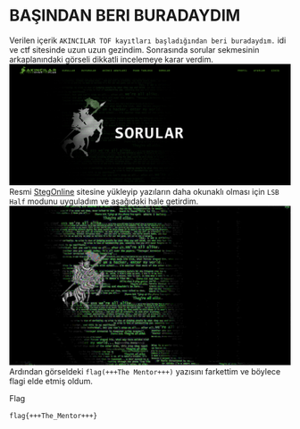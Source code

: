 # BAŞINDAN BERI BURADAYDIM
Verilen içerik `AKINCILAR TOF kayıtları başladığından beri buradaydım.` idi ve ctf sitesinde uzun uzun gezindim. Sonrasında sorular sekmesinin arkaplanındaki görseli dikkatli incelemeye karar verdim.
![](1.png)
Resmi [StegOnline](https://georgeom.net/StegOnline/image) sitesine yükleyip yazıların daha okunaklı olması için `LSB Half` modunu uyguladım ve aşağıdaki hale getirdim.
![](2.png)
Ardından görseldeki `flag(+++The Mentor+++)` yazısını farkettim ve böylece flagi elde etmiş oldum.


Flag
```
flag{+++The_Mentor+++}
```